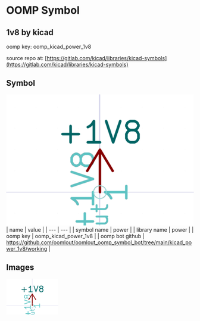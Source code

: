 # OOMP Symbol  
## 1v8  by kicad  
  
oomp key: oomp_kicad_power_1v8  
  
source repo at: [https://gitlab.com/kicad/libraries/kicad-symbols](https://gitlab.com/kicad/libraries/kicad-symbols)  
## Symbol  
  
[![working.png](working_600.png)](working.png)  
| name | value | 
| --- | --- | 
| symbol name | power | 
| library name | power | 
| oomp key | oomp_kicad_power_1v8 | 
| oomp bot github | https://github.com/oomlout/oomlout_oomp_symbol_bot/tree/main/kicad_power_1v8/working | 
## Images  
  
[![working.png](working_140.png)](working.png)  

